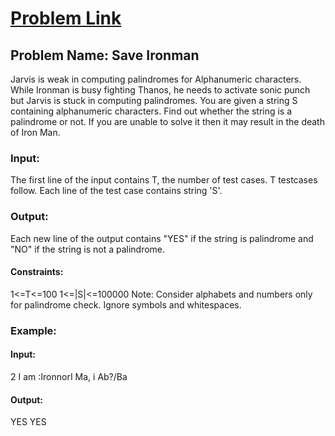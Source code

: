 # [Problem Link](https://practice.geeksforgeeks.org/problems/save-ironman/0)


## Problem Name: Save Ironman

Jarvis is weak in computing palindromes for Alphanumeric characters.
While Ironman is busy fighting Thanos, he needs to activate sonic punch but Jarvis is stuck in computing palindromes.
You are given a string S containing alphanumeric characters. Find out whether the string is a palindrome or not.
If you are unable to solve it then it may result in the death of Iron Man.

### Input:
The first line of the input contains T, the number of test cases. T testcases follow.  Each line of the test case contains string 'S'.

### Output:
Each new line of the output contains "YES" if the string is palindrome and "NO" if the string is not a palindrome.

#### Constraints:
1<=T<=100
1<=|S|<=100000
Note: Consider alphabets and numbers only for palindrome check. Ignore symbols and whitespaces.

### Example:
#### Input:
2
I am :IronnorI Ma, i
Ab?/Ba

#### Output:
YES
YES
